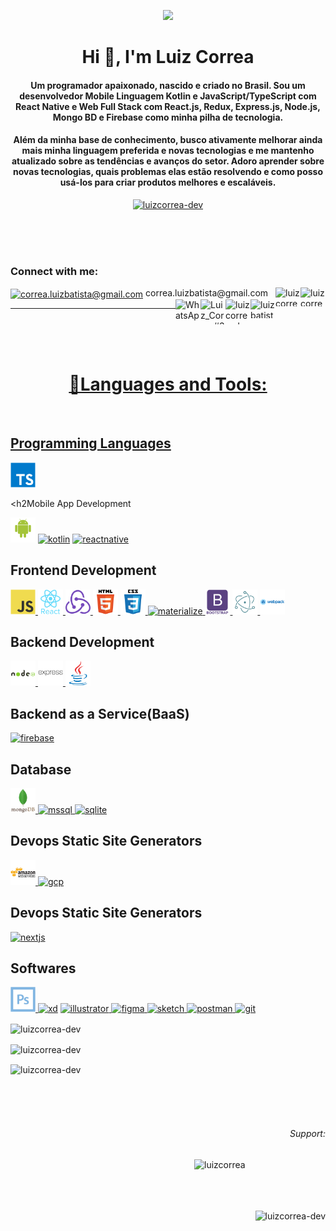 
<p align="center">
  <img src="https://i.pinimg.com/564x/70/ac/ed/70acedc07b972309e8973587c0c4851e.jpg" />
</p>



<h1 align="center">Hi 👋, I'm Luiz Correa</h1>
<h4 align="center">Um programador apaixonado, nascido e criado no Brasil. Sou um desenvolvedor Mobile Linguagem Kotlin e JavaScript/TypeScript com React Native e Web Full Stack com React.js, Redux, Express.js, Node.js, Mongo BD e Firebase como minha pilha de tecnologia.</h4>
<h4 align="center">Além da minha base de conhecimento, busco ativamente melhorar ainda mais minha linguagem preferida e novas tecnologias e me mantenho atualizado sobre as tendências e avanços do setor. Adoro aprender sobre novas tecnologias, quais problemas elas estão resolvendo e como posso usá-los para criar produtos melhores e escaláveis.
</h4>





<p align="center"> <a href="https://github.com/ryo-ma/github-profile-trophy"><img src="https://github-profile-trophy.vercel.app/?username=luizcorrea-dev&row=1&column=7" alt="luizcorrea-dev" /></a> </p>



<br/><br/><br/>

<h3 align="left">Connect with me:</h3>
<p align="left">
    <a href="mailto:correa.luizbatista@gmail.com?subject=Hello" target="blank"><img align="center" src="https://upload.wikimedia.org/wikipedia/commons/thumb/7/7e/Gmail_icon_%282020%29.svg/512px-Gmail_icon_%282020%29.svg.png" alt="correa.luizbatista@gmail.com" height="30" width="40" /></a>
    correa.luizbatista@gmail.com                
<a href="https://codepen.io/luizcorrea-dev" target="blank"><img align="right" src="https://raw.githubusercontent.com/rahuldkjain/github-profile-readme-generator/master/src/images/icons/Social/codepen.svg" alt="luizcorrea-dev" height="30" width="40" /></a>
<a href="https://twitter.com/luizcorrea" target="blank"><img align="right" src="https://raw.githubusercontent.com/rahuldkjain/github-profile-readme-generator/master/src/images/icons/Social/twitter.svg" alt="luizcorrea" height="30" width="40" /></a>
<a href="https://linkedin.com/in/luizbatistacorrea" target="blank"><img align="right" src="https://raw.githubusercontent.com/rahuldkjain/github-profile-readme-generator/master/src/images/icons/Social/linked-in-alt.svg" alt="luizbatistacorrea" height="30" width="40" /></a>
<a href="https://www.hackerrank.com/luizcorrea_dev" target="blank"><img align="right" src="https://raw.githubusercontent.com/rahuldkjain/github-profile-readme-generator/master/src/images/icons/Social/hackerrank.svg" alt="luizcorrea_dev" height="40" width="40" /></a>
<a href="https://discord.gg/Luiz_Correa#3221" target="blank"><img align="right" src="https://raw.githubusercontent.com/rahuldkjain/github-profile-readme-generator/master/src/images/icons/Social/discord.svg" alt="Luiz_Correa#3221" height="40" width="40" /></a>
    <a href="https://api.whatsapp.com/send?phone=5511998928959&text=Ol%C3%A1%20 Luiz, tudo bem? Verifiquei o seu perfil e gostaria de iniciar uma conversa." target="blank" ><img align="right"src="https://image.flaticon.com/icons/png/512/220/220236.png" alt="WhatsApp +5511998928959"  height="35" width="40"/> 
</p>



------

<br/><br/><br/>
    
    
    
    
    
    

<h1 align="center">🚀Languages and Tools:</h1><br/>


<h2>Programming Languages</h2>
   <p align="left" >
       <a href="https://www.typescriptlang.org/" target="_blank"> <img src="https://raw.githubusercontent.com/devicons/devicon/master/icons/typescript/typescript-original.svg" alt="typescript" width="40" height="40"/> </a></p>
       
       
<h2Mobile App Development</h2>
<p align="left"> 
        <a href="https://developer.android.com" target="_blank"> <img src="https://raw.githubusercontent.com/devicons/devicon/master/icons/android/android-original-wordmark.svg" alt="android" width="40" height="40"/></a> 
        <a href="https://kotlinlang.org" target="_blank"> <img src="https://www.vectorlogo.zone/logos/kotlinlang/kotlinlang-icon.svg" alt="kotlin" width="40" height="40"/></a> 
        <a href="https://reactnative.dev/" target="_blank"> <img src="https://reactnative.dev/img/header_logo.svg" alt="reactnative" width="40" height="40"/></a> 
	</p>
    
<h2>Frontend Development</h2>
<p align="left" >
    <a href="https://developer.mozilla.org/en-US/docs/Web/JavaScript" target="_blank"> <img src="https://raw.githubusercontent.com/devicons/devicon/master/icons/javascript/javascript-original.svg" alt="javascript" width="40" height="40"padding=10/> </a>
    <a href="https://reactjs.org/" target="_blank"> <img src="https://raw.githubusercontent.com/devicons/devicon/master/icons/react/react-original-wordmark.svg" alt="react" width="40" height="40"/> </a>
    <a href="https://redux.js.org" target="_blank"> <img src="https://raw.githubusercontent.com/devicons/devicon/master/icons/redux/redux-original.svg" alt="redux" width="40" height="40"/> </a>
    <a href="https://www.w3.org/html/" target="_blank"> <img src="https://raw.githubusercontent.com/devicons/devicon/master/icons/html5/html5-original-wordmark.svg" alt="html5" width="40" height="40"/> </a>
    <a href="https://www.w3schools.com/css/" target="_blank"> <img src="https://raw.githubusercontent.com/devicons/devicon/master/icons/css3/css3-original-wordmark.svg" alt="css3" width="40" height="40"/> </a>
    <a href="https://materializecss.com/" target="_blank"> <img src="https://raw.githubusercontent.com/prplx/svg-logos/5585531d45d294869c4eaab4d7cf2e9c167710a9/svg/materialize.svg" alt="materialize" width="40" height="40"/> </a>
    <a href="https://getbootstrap.com" target="_blank"> <img src="https://raw.githubusercontent.com/devicons/devicon/master/icons/bootstrap/bootstrap-plain-wordmark.svg" alt="bootstrap" width="40" height="40"/> </a>
    <a href="https://www.electronjs.org" target="_blank"> <img src="https://raw.githubusercontent.com/devicons/devicon/master/icons/electron/electron-original.svg" alt="electron" width="40" height="40"/> </a>
    <a href="https://webpack.js.org" target="_blank"> <img src="https://raw.githubusercontent.com/devicons/devicon/d00d0969292a6569d45b06d3f350f463a0107b0d/icons/webpack/webpack-original-wordmark.svg" alt="webpack" width="40" height="40"/> </a></p>
    
<h2>Backend Development</h2>
   <p align="left">
       <a href="https://nodejs.org" target="_blank"> <img src="https://raw.githubusercontent.com/devicons/devicon/master/icons/nodejs/nodejs-original-wordmark.svg" alt="nodejs" width="40" height="40"/> </a>
       <a href="https://expressjs.com" target="_blank"> <img src="https://raw.githubusercontent.com/devicons/devicon/master/icons/express/express-original-wordmark.svg" alt="express" width="40" height="40"/> </a> 
       <a href="https://www.java.com" target="_blank"> <img src="https://raw.githubusercontent.com/devicons/devicon/master/icons/java/java-original.svg" alt="java" width="40" height="40"/> </a></p>

<h2>Backend as a Service(BaaS)</h2>
   <p align="left">
       <a href="https://firebase.google.com/" target="_blank"> <img src="https://www.vectorlogo.zone/logos/firebase/firebase-icon.svg" alt="firebase" width="40" height="40"/> </a></p>
       
<h2>Database</h2>
   <p align="left">
       <a href="https://www.mongodb.com/" target="_blank"> <img src="https://raw.githubusercontent.com/devicons/devicon/master/icons/mongodb/mongodb-original-wordmark.svg" alt="mongodb" width="40" height="40"/> </a>
       <a href="https://www.microsoft.com/en-us/sql-server" target="_blank"> <img src="https://www.svgrepo.com/show/303229/microsoft-sql-server-logo.svg" alt="mssql" width="40" height="40"/> </a>
       <a href="https://www.sqlite.org/" target="_blank"> <img src="https://www.vectorlogo.zone/logos/sqlite/sqlite-icon.svg" alt="sqlite" width="40" height="40"/> </a></p>

<h2>Devops Static Site Generators</h2>
<p align="left">
    <a href="https://aws.amazon.com" target="_blank"> <img src="https://raw.githubusercontent.com/devicons/devicon/master/icons/amazonwebservices/amazonwebservices-original-wordmark.svg" alt="aws" width="40" height="40"/> </a>
    <a href="https://cloud.google.com" target="_blank"> <img src="https://www.vectorlogo.zone/logos/google_cloud/google_cloud-icon.svg" alt="gcp" width="40" height="40"/> </a></p>
    
<h2>Devops Static Site Generators</h2>
<p align="left">
    <a href="https://nextjs.org/" target="_blank"> <img src="https://cdn.worldvectorlogo.com/logos/nextjs-3.svg" alt="nextjs" width="40" height="40"/> 
    </a></p>
    
<h2>Softwares</h2>
<p align="left">
    <a href="https://www.photoshop.com/en" target="_blank"> <img src="https://raw.githubusercontent.com/devicons/devicon/master/icons/photoshop/photoshop-line.svg" alt="photoshop" width="40" height="40"/> </a>
    <a href="https://www.adobe.com/products/xd.html" target="_blank"> <img src="https://cdn.worldvectorlogo.com/logos/adobe-xd.svg" alt="xd" width="40" height="40"/></a>
    <a href="https://www.adobe.com/in/products/illustrator.html" target="_blank"> <img src="https://www.vectorlogo.zone/logos/adobe_illustrator/adobe_illustrator-icon.svg" alt="illustrator" width="40" height="40"/> </a>
    <a href="https://www.figma.com/" target="_blank"> <img src="https://www.vectorlogo.zone/logos/figma/figma-icon.svg" alt="figma" width="40" height="40"/> </a> 
    <a href="https://www.sketch.com/" target="_blank"> <img src="https://www.vectorlogo.zone/logos/sketchapp/sketchapp-icon.svg" alt="sketch" width="40" height="40"/> </a>
    <a href="https://postman.com" target="_blank"> <img src="https://www.vectorlogo.zone/logos/getpostman/getpostman-icon.svg" alt="postman" width="40" height="40"/> </a>
    <a href="https://git-scm.com/" target="_blank"> <img src="https://www.vectorlogo.zone/logos/git-scm/git-scm-icon.svg" alt="git" width="40" height="40"/> </a>	</p>





<p><img align="center" src="https://github-readme-stats.vercel.app/api/top-langs?username=luizcorrea-dev&show_icons=true&locale=en&layout=compact" alt="luizcorrea-dev" /></p>









<p><img align="center" src="https://github-readme-stats.vercel.app/api?username=luizcorrea-dev&show_icons=true&locale=en" alt="luizcorrea-dev" /></p>











<p><img align="center" src="https://github-readme-streak-stats.herokuapp.com/?user=luizcorrea-dev&" alt="luizcorrea-dev" /></p>













<br/><br/><br/>
<h6 align="right">Support:</h6>
<p><a href="https://www.buymeacoffee.com/luizcorrea"> <img align="right" src="https://cdn.buymeacoffee.com/buttons/v2/default-yellow.png" height="50" width="210" alt="luizcorrea" /></a></p>
<br/><br/><br/><br/>


<p align="right"> <img src="https://komarev.com/ghpvc/?username=luizcorrea-dev&label=Profile%20views&color=0e75b6&style=flat" alt="luizcorrea-dev" /> 
</p>



